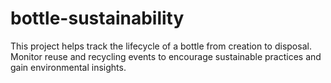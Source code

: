 # bottle-sustainability
This project helps track the lifecycle of a bottle from creation to disposal. Monitor reuse and recycling events to encourage sustainable practices and gain environmental insights.
